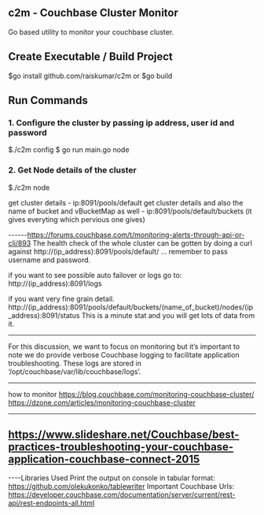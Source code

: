 ## c2m - Couchbase Cluster Monitor
Go based utility to monitor your couchbase cluster. 

## Create Executable / Build Project
$go install github.com/raiskumar/c2m
or
$go build

## Run Commands
### 1. Configure the cluster by passing ip address, user id and password
$./c2m config
$ go run main.go node

### 2. Get Node details of the cluster
$./c2m node


get cluster details - ip:8091/pools/default
get cluster details and also the name of bucket and vBucketMap as well - ip:8091/pools/default/buckets (it gives everyting which pervious one gives)



------https://forums.couchbase.com/t/monitoring-alerts-through-api-or-cli/893
The health check of the whole cluster can be gotten by doing a curl against http://(ip_address):8091/pools/default/ ... remember to pass username and password.

if you want to see possible auto failover or logs go to:
http://(ip_address):8091/logs

if you want very fine grain detail.
http://(ip_address):8091/pools/default/buckets/(name_of_bucket)/nodes/(ip_address):8091/status
This is a minute stat and you will get lots of data from it.

------

For this discussion, we want to focus on monitoring but it’s important to note we do provide verbose Couchbase logging to facilitate application troubleshooting. These logs are stored in ‘/opt/couchbase/var/lib/couchbase/logs’. 

-----
how to monitor
https://blog.couchbase.com/monitoring-couchbase-cluster/
https://dzone.com/articles/monitoring-couchbase-cluster

-----
https://www.slideshare.net/Couchbase/best-practices-troubleshooting-your-couchbase-application-couchbase-connect-2015
----



----Libraries Used
Print the output on console in tabular format: https://github.com/olekukonko/tablewriter
Important Couchbase Urls: https://developer.couchbase.com/documentation/server/current/rest-api/rest-endpoints-all.html

